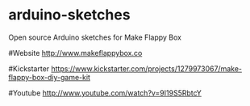 arduino-sketches
================

Open source Arduino sketches for Make Flappy Box

#Website
http://www.makeflappybox.co

#Kickstarter
https://www.kickstarter.com/projects/1279973067/make-flappy-box-diy-game-kit

#Youtube
http://www.youtube.com/watch?v=9I19S5RbtcY

